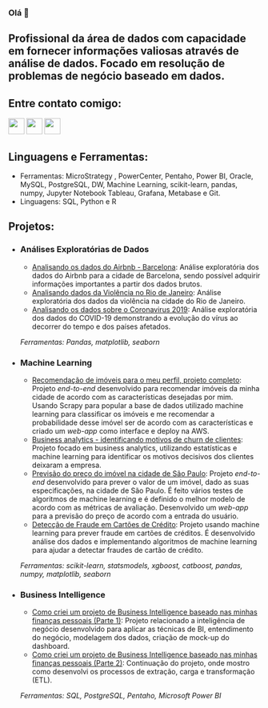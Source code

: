 ### Olá 👋

## Profissional da área de dados com capacidade em fornecer informações valiosas através de análise de dados. Focado em resolução de problemas de negócio baseado em dados.

## **Entre contato comigo:**
[<img height="32" width="32" src="https://cdn.jsdelivr.net/npm/simple-icons@v3/icons/linkedin.svg" />][linkedin]
[<img height="32" width="32" src="https://cdn.jsdelivr.net/npm/simple-icons@v3/icons/medium.svg" />][medium]
[<img height="32" width="32" src="https://cdn.jsdelivr.net/npm/simple-icons@v3/icons/youtube.svg" />][youtube]

## **Linguagens e Ferramentas:**
  - Ferramentas: MicroStrategy , PowerCenter, Pentaho, Power BI, Oracle, MySQL, PostgreSQL, DW, Machine Learning, scikit-learn, pandas, numpy, Jupyter Notebook Tableau, Grafana, Metabase e Git.
  - Linguagens: SQL, Python e R 




## **Projetos:**

- ### **Análises Exploratórias de Dados**
  - [Analisando os dados do Airbnb - Barcelona](http://bit.ly/2utpyyG): Análise exploratória dos dados do Airbnb para a cidade de Barcelona, sendo possível adquirir informações importantes a partir dos dados brutos.
  - [Analisando dados da Violência no Rio de Janeiro](http://bit.ly/37aDriM): Análise exploratória dos dados da violência na cidade do Rio de Janeiro.
  - [Analisando os dados sobre o Coronavirus 2019](http://bit.ly/2OMwAWs): Análise exploratória dos dados do COVID-19 demonstrando a evolução do vírus ao decorrer do tempo e dos países afetados.
  
  _Ferramentas: Pandas, matplotlib, seaborn_

- ### **Machine Learning**
  - [Recomendação de imóveis para o meu perfil, projeto completo](https://bit.ly/3hbE6GP): Projeto _end-to-end_ desenvolvido para recomendar imóveis da minha cidade de acordo com as características desejadas por mim. Usando Scrapy para popular a base de dados utilizado machine learning para classificar os imóveis e me recomendar a probabilidade desse imóvel ser de acordo com as características e criado um _web-app_ como interface e deploy na AWS.
  - [Business analytics - identificando motivos de churn de clientes](https://bit.ly/2O0cJSI): Projeto focado em business analytics, utilizando estatísticas e machine learning para identificar os motivos decisivos dos clientes deixaram a empresa.
  - [Previsão do preço do imóvel na cidade de São Paulo](http://bit.ly/2Qq2ngF): Projeto _end-to-end_ desenvolvido para prever o valor de um imóvel, dado as suas especificações, na cidade de São Paulo. É feito vários testes de algoritmos de machine learning e é definido o melhor modelo de acordo com as métricas de avaliação. Desenvolvido um _web-app_ para a previsão do preço de acordo com a entrada do usuário.
  - [Detecção de Fraude em Cartões de Crédito](http://bit.ly/2PGxiF2): Projeto usando machine learning para prever fraude em cartões de créditos. É desenvolvido análise dos dados e implementando algoritmos de machine learning para ajudar a detectar fraudes de cartão de crédito.
  
  _Ferramentas: scikit-learn, statsmodels, xgboost, catboost, pandas, numpy, matplotlib, seaborn_
  
 - ### **Business Intelligence**
    - [Como criei um projeto de Business Intelligence baseado nas minhas finanças pessoais (Parte 1)](http://bit.ly/39UoD9z): Projeto relacionado a inteligência de negócio desenvolvido para aplicar as técnicas de BI, entendimento do negócio, modelagem dos dados, criação de mock-up do dashboard.
    - [Como criei um projeto de Business Intelligence baseado nas minhas finanças pessoais (Parte 2)](http://bit.ly/37QfeP5): Continuação do projeto, onde mostro como desenvolvi os processos de extração, carga e transformação (ETL).
    
    _Ferramentas: SQL, PostgreSQL, Pentaho, Microsoft Power BI_

[linkedin]: https://www.linkedin.com/in/matheus-de-oliveira-alves/
[medium]: https://medium.com/@matheusdeoliveiraalves
[youtube]: https://www.youtube.com/channel/UCxkZnfKciPSVxdtMjLqSnNg
